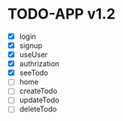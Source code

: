 # TODO-APP v1.2

- [x] login
- [x] signup
- [x] useUser
- [x] authrization
- [x] seeTodo
- [ ] home
- [ ] createTodo
- [ ] updateTodo
- [ ] deleteTodo

